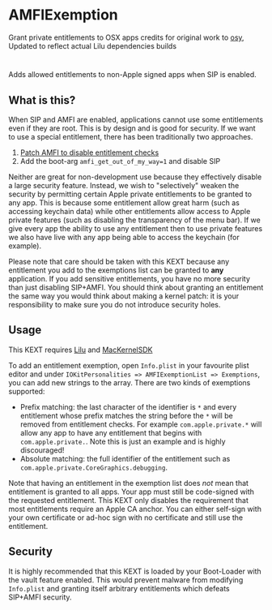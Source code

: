 # AMFIExemption
Grant private entitlements to OSX apps 
credits for original work to [osy][4], Updated to reflect actual Lilu dependencies builds

#

Adds allowed entitlements to non-Apple signed apps when SIP is enabled.

## What is this?

When SIP and AMFI are enabled, applications cannot use some entitlements even if they are root. This is by design and is good for security. If we want to use a special entitlement, there has been traditionally two approaches.

1. [Patch AMFI to disable entitlement checks][1]
2. Add the boot-arg `amfi_get_out_of_my_way=1` and disable SIP

Neither are great for non-development use because they effectively disable a large security feature. Instead, we wish to "selectively" weaken the security by permitting certain Apple private entitlements to be granted to any app. This is because some entitlement allow great harm (such as accessing keychain data) while other entitlements allow access to Apple private features (such as disabling the transparency of the menu bar). If we give every app the ability to use any entitlement then to use private features we also have live with any app being able to access the keychain (for example).

Please note that care should be taken with this KEXT because any entitlement you add to the exemptions list can be granted to **any** application. If you add sensitive entitlements, you have no more security than just disabling SIP+AMFI. You should think about granting an entitlement the same way you would think about making a kernel patch: it is your responsibility to make sure you do not introduce security holes.

## Usage

This KEXT requires [Lilu][2] and [MacKernelSDK][3]

To add an entitlement exemption, open `Info.plist` in your favourite plist editor and under `IOKitPersonalities => AMFIExemptionList => Exemptions`, you can add new strings to the array. There are two kinds of exemptions supported:

* Prefix matching: the last character of the identifier is `*` and every entitlement whose prefix matches the string before the `*` will be removed from entitlement checks. For example `com.apple.private.*` will allow any app to have any entitlement that begins with `com.apple.private.`. Note this is just an example and is highly discouraged!
* Absolute matching: the full identifier of the entitlement such as `com.apple.private.CoreGraphics.debugging`.

Note that having an entitlement in the exemption list does *not* mean that entitlement is granted to all apps. Your app must still be code-signed with the requested entitlement. This KEXT only disables the requirement that most entitlements require an Apple CA anchor. You can either self-sign with your own certificate or ad-hoc sign with no certificate and still use the entitlement.

## Security

It is highly recommended that this KEXT is loaded by your Boot-Loader with the vault feature enabled. This would prevent malware from modifying `Info.plist` and granting itself arbitrary entitlements which defeats SIP+AMFI security.

  [1]: https://pvieito.com/2016/12/amfid-patching
  [2]: https://github.com/acidanthera/Lilu
  [3]: https://github.com/acidanthera/MacKernelSDK
  [4]: https://github.com/osy

